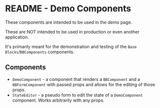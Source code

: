 # README - Demo Components

These components are intended to be used in the demo page.

These are NOT intended to be used in production or even another application.

It's primarily meant for the demonstration and testing of the `Base Blocks`/`BBComponents` components.

## Components

- `DemoComponent` - a component that renders a `BBComponent` and a `BBFormComponent` with passed props and allows for the editing of those props.
- `StateEditor` - a pseudo form to edit the state of a `DemoComponent` component. Works arbitrarily with any props.